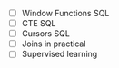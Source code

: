 - [ ] Window Functions SQL
- [ ] CTE SQL
- [ ] Cursors SQL
- [ ] Joins in practical
- [ ] Supervised learning 
